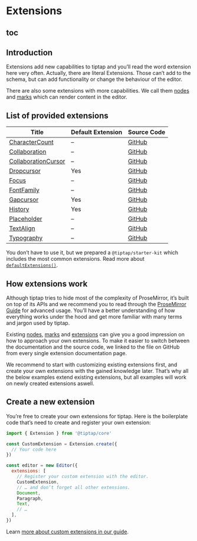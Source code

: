 # Extensions

## toc

## Introduction
Extensions add new capabilities to tiptap and you’ll read the word extension here very often. Actually, there are literal Extensions. Those can’t add to the schema, but can add functionality or change the behaviour of the editor.

There are also some extensions with more capabilities. We call them [nodes](/api/nodes) and [marks](/api/marks) which can render content in the editor.

## List of provided extensions
| Title                                                       | Default Extension | Source Code                                                                                            |
| ----------------------------------------------------------- | ----------------- | ------------------------------------------------------------------------------------------------------ |
| [CharacterCount](/api/extensions/character-count)           | –                 | [GitHub](https://github.com/ueberdosis/tiptap/blob/main/packages/extension-character-count/)      |
| [Collaboration](/api/extensions/collaboration)              | –                 | [GitHub](https://github.com/ueberdosis/tiptap/blob/main/packages/extension-collaboration/)        |
| [CollaborationCursor](/api/extensions/collaboration-cursor) | –                 | [GitHub](https://github.com/ueberdosis/tiptap/blob/main/packages/extension-collaboration-cursor/) |
| [Dropcursor](/api/extensions/dropcursor)                    | Yes               | [GitHub](https://github.com/ueberdosis/tiptap/blob/main/packages/extension-dropcursor/)           |
| [Focus](/api/extensions/focus)                              | –                 | [GitHub](https://github.com/ueberdosis/tiptap/blob/main/packages/extension-focus/)                |
| [FontFamily](/api/extensions/font-family)                   | –                 | [GitHub](https://github.com/ueberdosis/tiptap/blob/main/packages/extension-font-family/)          |
| [Gapcursor](/api/extensions/gapcursor)                      | Yes               | [GitHub](https://github.com/ueberdosis/tiptap/blob/main/packages/extension-gapcursor/)            |
| [History](/api/extensions/history)                          | Yes               | [GitHub](https://github.com/ueberdosis/tiptap/blob/main/packages/extension-history/)              |
| [Placeholder](/api/extensions/placeholder)                  | –                 | [GitHub](https://github.com/ueberdosis/tiptap/blob/main/packages/extension-placeholder/)          |
| [TextAlign](/api/extensions/text-align)                     | –                 | [GitHub](https://github.com/ueberdosis/tiptap/blob/main/packages/extension-text-align/)           |
| [Typography](/api/extensions/typography)                    | –                 | [GitHub](https://github.com/ueberdosis/tiptap/blob/main/packages/extension-typography/)           |

You don’t have to use it, but we prepared a `@tiptap/starter-kit` which includes the most common extensions. Read more about [`defaultExtensions()`](/guide/configuration#default-extensions).

## How extensions work
Although tiptap tries to hide most of the complexity of ProseMirror, it’s built on top of its APIs and we recommend you to read through the [ProseMirror Guide](https://ProseMirror.net/docs/guide/) for advanced usage. You’ll have a better understanding of how everything works under the hood and get more familiar with many terms and jargon used by tiptap.

Existing [nodes](/api/nodes), [marks](/api/marks) and [extensions](/api/extensions) can give you a good impression on how to approach your own extensions. To make it easier to switch between the documentation and the source code, we linked to the file on GitHub from every single extension documentation page.

We recommend to start with customizing existing extensions first, and create your own extensions with the gained knowledge later. That’s why all the below examples extend existing extensions, but all examples will work on newly created extensions aswell.

## Create a new extension
You’re free to create your own extensions for tiptap. Here is the boilerplate code that’s need to create and register your own extension:

```js
import { Extension } from '@tiptap/core'

const CustomExtension = Extension.create({
  // Your code here
})

const editor = new Editor({
  extensions: [
    // Register your custom extension with the editor.
    CustomExtension,
    // … and don’t forget all other extensions.
    Document,
    Paragraph,
    Text,
    // …
  ],
})
```

Learn [more about custom extensions in our guide](/guide/custom-extensions).

